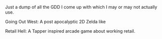 Just a dump of all the GDD I come up with which I may or may not actually use.

Going Out West:  A post apocalyptic 2D Zelda like

Retail Hell: A Tapper inspired arcade game about working retail.
